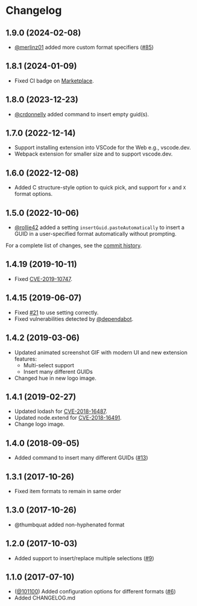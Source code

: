 # Changelog

## 1.9.0 (2024-02-08)

* [@merlinz01](https://github.com/merlinz01) added more custom format specifiers ([#85](https://github.com/heaths/vscode-guid/pull/85))

## 1.8.1 (2024-01-09)

* Fixed CI badge on [Marketplace](https://marketplace.visualstudio.com/items?itemName=heaths.vscode-guid).

## 1.8.0 (2023-12-23)

* [@crdonnelly](https://github.com/crdonnelly) added command to insert empty guid(s).

## 1.7.0 (2022-12-14)

* Support installing extension into VSCode for the Web e.g., vscode.dev.
* Webpack extension for smaller size and to support vscode.dev.

## 1.6.0 (2022-12-08)

* Added C structure-style option to quick pick, and support for `x` and `X` format options.

## 1.5.0 (2022-10-06)

* [@rollie42](https://github.com/rollie42) added a setting `insertGuid.pasteAutomatically` to insert a GUID in a user-specified format automatically without prompting.

For a complete list of changes, see the [commit history](https://github.com/heaths/vscode-guid/commits/main).

## 1.4.19 (2019-10-11)

* Fixed [CVE-2019-10747](https://nvd.nist.gov/vuln/detail/CVE-2019-10747).

## 1.4.15 (2019-06-07)

* Fixed [#21](https://github.com/heaths/vscode-guid/issues/21) to use setting correctly.
* Fixed vulnerabilities detected by [@dependabot](https://github.com/apps/dependabot).

## 1.4.2 (2019-03-06)

* Updated animated screenshot GIF with modern UI and new extension features:
  * Multi-select support
  * Insert many different GUIDs
* Changed hue in new logo image.

## 1.4.1 (2019-02-27)

* Updated lodash for [CVE-2018-16487](https://nvd.nist.gov/vuln/detail/CVE-2018-16487).
* Updated node.extend for [CVE-2018-16491](https://nvd.nist.gov/vuln/detail/CVE-2018-16491).
* Change logo image.

## 1.4.0 (2018-09-05)

* Added command to insert many different GUIDs ([#13](https://github.com/heaths/vscode-guid/issues/13))

## 1.3.1 (2017-10-26)

* Fixed item formats to remain in same order

## 1.3.0 (2017-10-26)

* @thumbquat added non-hyphenated format

## 1.2.0 (2017-10-03)

* Added support to insert/replace multiple selections ([#9](https://github.com/heaths/vscode-guid/issues/9))

## 1.1.0 (2017-07-10)

* ([@101100](https://github.com/101100)) Added configuration options for different formats ([#6](https://github.com/heaths/vscode-guid/issues/6))
* Added CHANGELOG.md
